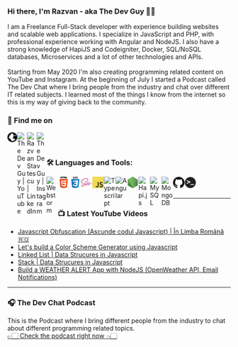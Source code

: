 ### Hi there, I'm Razvan - aka The Dev Guy 👋🏻

I am a Freelance Full-Stack developer with experience building websites and scalable web applications. I specialize in JavaScript and PHP, with professional experience working with Angular and NodeJS. I also have a strong knowledge of HapiJS and Codeigniter, Docker, SQL/NoSQL databases, Microservices and a lot of other technologies and APIs.
<br/>
<br/>
Starting from May 2020 I'm also creating programming related content on YouTube and Instagram. At the beginning of July I started a Podcast called The Dev Chat where I bring people from the industry and chat over different IT related subjects. I learned most of the things I know from the internet so this is my way of giving back to the community.

### 📨 Find me on
[<img align="left" alt="statescu.net" width="22px" src="https://raw.githubusercontent.com/iconic/open-iconic/master/svg/globe.svg" />][website]
[<img align="left" alt="The Dev Guy | YouTube" width="22px" src="https://cdn.jsdelivr.net/npm/simple-icons@v3/icons/youtube.svg" />][youtube]
[<img align="left" alt="Razvan Statescu | LinkedIn" width="22px" src="https://cdn.jsdelivr.net/npm/simple-icons@v3/icons/linkedin.svg" />][linkedin]
[<img align="left" alt="The Dev Guy | Instagram" width="22px" src="https://cdn.jsdelivr.net/npm/simple-icons@v3/icons/instagram.svg" />][instagram]

<br/><br/>

### 🛠 Languages and Tools:

<img align="left" alt="Webstorm" width="26px" src="https://dashboard.snapcraft.io/site_media/appmedia/2017/11/WebStorm_1282x.png" />
<img align="left" alt="HTML5" width="26px" src="https://raw.githubusercontent.com/github/explore/80688e429a7d4ef2fca1e82350fe8e3517d3494d/topics/html/html.png" />
<img align="left" alt="CSS3" width="26px" src="https://raw.githubusercontent.com/github/explore/80688e429a7d4ef2fca1e82350fe8e3517d3494d/topics/css/css.png" />
<img align="left" alt="Sass" width="26px" src="https://raw.githubusercontent.com/github/explore/80688e429a7d4ef2fca1e82350fe8e3517d3494d/topics/sass/sass.png" />
<img align="left" alt="JavaScript" width="26px" src="https://raw.githubusercontent.com/github/explore/80688e429a7d4ef2fca1e82350fe8e3517d3494d/topics/javascript/javascript.png" />
<img align="left" alt="Typescript" width="26px" src="https://cdn.iconscout.com/icon/free/png-512/typescript-1174965.png" />
<img align="left" alt="Angular" width="26px" src="https://cdn.worldvectorlogo.com/logos/angular-icon.svg" />
<img align="left" alt="Node.js" width="26px" src="https://raw.githubusercontent.com/github/explore/80688e429a7d4ef2fca1e82350fe8e3517d3494d/topics/nodejs/nodejs.png" />
<img align="left" alt="Hapi.js" width="26px" src="https://miro.medium.com/max/1000/1*pRUy0F64RgdHtyB4YsZHqw.png" />
<img align="left" alt="MySQL" width="26px" src="https://cdn4.iconfinder.com/data/icons/logos-3/181/MySQL-512.png" />
<img align="left" alt="MongoDB" width="26px" src="https://cdn.iconscout.com/icon/free/png-512/mongodb-3-1175138.png" />
<img align="left" alt="GitHub" width="26px" src="https://raw.githubusercontent.com/github/explore/78df643247d429f6cc873026c0622819ad797942/topics/github/github.png" />
<img align="left" alt="Terminal" width="26px" src="https://raw.githubusercontent.com/github/explore/80688e429a7d4ef2fca1e82350fe8e3517d3494d/topics/terminal/terminal.png" />

<br />
<br />

---

### 📺 Latest YouTube Videos
<!-- YOUTUBE:START -->
- [Javascript Obfuscation (Ascunde codul Javascript) | În Limba Română 🇷🇴](https://www.youtube.com/watch?v=g5OyqsDZ4nY)
- [Let's build a Color Scheme Generator using Javascript](https://www.youtube.com/watch?v=EK0mFjDAr_c)
- [Linked List | Data Strucures in Javascript](https://www.youtube.com/watch?v=4JTc3DQbbRo)
- [Stack | Data Strucures in Javascript](https://www.youtube.com/watch?v=DZKH_BGElfA)
- [Build a WEATHER ALERT App with NodeJS (OpenWeather API, Email Notifications)](https://www.youtube.com/watch?v=8-DfYf8iEvk)
<!-- YOUTUBE:END -->

---

### 🎧 The Dev Chat Podcast
This is the Podcast where I bring different people from the industry to chat about different programming related topics.
<br>
[👉🏻 Check the podcast right now 👈🏻][podcast]


[website]: https://statescu.net
[youtube]: https://youtube.com/TheDevGuy
[instagram]: https://instagram.com/the.dev.guy
[linkedin]: https://www.linkedin.com/in/razvanstatescu/
[podcast]: https://anchor.fm/thedevguy
